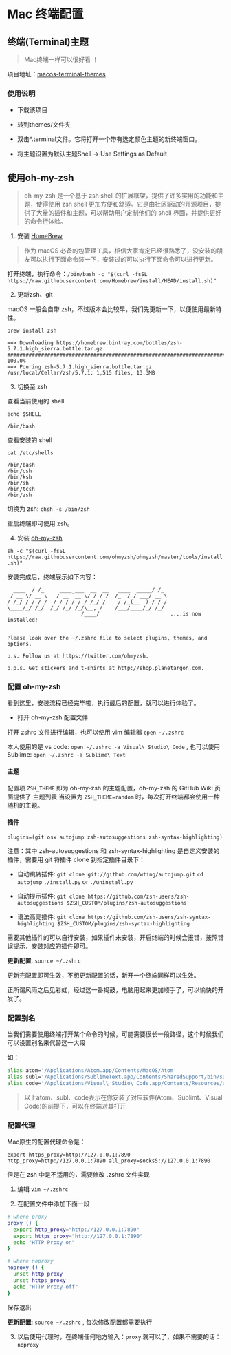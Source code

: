 # Mac 终端配置

## 终端(Terminal)主题

> Mac终端一样可以很好看	！

项目地址：[macos-terminal-themes](https://github.com/lysyi3m/macos-terminal-themes)

### 使用说明

* 下载该项目

* 转到themes/文件夹

* 双击*.terminal文件。它将打开一个带有选定颜色主题的新终端窗口。

* 将主题设置为默认主题Shell -> Use Settings as Default


## 使用oh-my-zsh

> oh-my-zsh 是一个基于 zsh shell 的扩展框架，提供了许多实用的功能和主题，使得使用 zsh shell 更加方便和舒适。它是由社区驱动的开源项目，提供了大量的插件和主题，可以帮助用户定制他们的 shell 界面，并提供更好的命令行体验。


1. 安装 [HomeBrew](https://brew.sh/) 

> 作为 macOS 必备的包管理工具，相信大家肯定已经很熟悉了，没安装的朋友可以执行下面命令装一下，安装过的可以执行下面命令可以进行更新。

打开终端，执行命令：`/bin/bash -c "$(curl -fsSL https://raw.githubusercontent.com/Homebrew/install/HEAD/install.sh)"`

2. 更新zsh、git

macOS 一般会自带 zsh，不过版本会比较早，我们先更新一下，以便使用最新特性。

```shell
brew install zsh

==> Downloading https://homebrew.bintray.com/bottles/zsh-5.7.1.high_sierra.bottle.tar.gz
######################################################################## 100.0%
==> Pouring zsh-5.7.1.high_sierra.bottle.tar.gz
/usr/local/Cellar/zsh/5.7.1: 1,515 files, 13.3MB
```

3. 切换至 zsh

查看当前使用的 shell

```shell
echo $SHELL

/bin/bash
```

查看安装的 shell

```shell
cat /etc/shells

/bin/bash
/bin/csh
/bin/ksh
/bin/sh
/bin/tcsh
/bin/zsh
```

切换为 zsh: `chsh -s /bin/zsh`

重启终端即可使用 zsh。

4. 安装 [oh-my-zsh](https://ohmyz.sh/)

`sh -c "$(curl -fsSL https://raw.githubusercontent.com/ohmyzsh/ohmyzsh/master/tools/install.sh)"`


安装完成后，终端展示如下内容：

```shell
  ____  / /_     ____ ___  __  __   ____  _____/ /_  
 / __ \/ __ \   / __ `__ \/ / / /  /_  / / ___/ __ \ 
/ /_/ / / / /  / / / / / / /_/ /    / /_(__  ) / / / 
\____/_/ /_/  /_/ /_/ /_/\__, /    /___/____/_/ /_/  
                        /____/                       ....is now installed!


Please look over the ~/.zshrc file to select plugins, themes, and options.

p.s. Follow us at https://twitter.com/ohmyzsh.

p.p.s. Get stickers and t-shirts at http://shop.planetargon.com.
```

### 配置 oh-my-zsh

看到这里，安装流程已经完毕啦，执行最后的配置，就可以进行体验了。

* 打开 oh-my-zsh 配置文件

打开 zshrc 文件进行编辑，也可以使用 vim 编辑器 `open ~/.zshrc`

本人使用的是 vs code: `open ~/.zshrc -a Visual\ Studio\ Code` , 也可以使用 Sublime: `open ~/.zshrc -a Sublime\ Text`


#### 主题

配置项 `ZSH_THEME` 即为 oh-my-zsh 的主题配置，oh-my-zsh 的 GitHub Wiki 页面提供了 主题列表
当设置为 `ZSH_THEME=random` 时，每次打开终端都会使用一种随机的主题。

#### 插件

`plugins=(git osx autojump zsh-autosuggestions zsh-syntax-highlighting)`

注意：其中 zsh-autosuggestions 和 zsh-syntax-highlighting 是自定义安装的插件，需要用 git 将插件 clone 到指定插件目录下：

* 自动跳转插件: `git clone git://github.com/wting/autojump.git` `cd autojump` `./install.py` or `./uninstall.py`

* 自动提示插件: `git clone https://github.com/zsh-users/zsh-autosuggestions $ZSH_CUSTOM/plugins/zsh-autosuggestions`

* 语法高亮插件: `git clone https://github.com/zsh-users/zsh-syntax-highlighting $ZSH_CUSTOM/plugins/zsh-syntax-highlighting`

需要其他插件的可以自行安装，如果插件未安装，开启终端的时候会报错，按照错误提示，安装对应的插件即可。

**更新配置**: `source ~/.zshrc`


更新完配置即可生效，不想更新配置的话，新开一个终端同样可以生效。

正所谓风雨之后见彩虹，经过这一番捣鼓，电脑用起来更加顺手了，可以愉快的开发了。

### 配置别名

当我们需要使用终端打开某个命令的时候，可能需要很长一段路径，这个时候我们可以设置别名来代替这一大段

如：

```zsh
alias atom='/Applications/Atom.app/Contents/MacOS/Atom'
alias subl='/Applications/SublimeText.app/Contents/SharedSupport/bin/subl'
alias code='/Applications/Visual\ Studio\ Code.app/Contents/Resources/app/bin/code'

```

> 以上atom、subl、code表示在你安装了对应软件(Atom、Sublimt、Visual Code)的前提下，可以在终端对其打开

### 配置代理

Mac原生的配置代理命令是：

```shell
export https_proxy=http://127.0.0.1:7890 http_proxy=http://127.0.0.1:7890 all_proxy=socks5://127.0.0.1:7890
```

但是在 zsh 中是不适用的，需要修改 .zshrc 文件实现

1. 编辑 `vim ~/.zshrc`

2. 在配置文件中添加下面一段

```zsh
# where proxy
proxy () {
  export http_proxy="http://127.0.0.1:7890"
  export https_proxy="http://127.0.0.1:7890"
  echo "HTTP Proxy on"
}

# where noproxy
noproxy () {
  unset http_proxy
  unset https_proxy
  echo "HTTP Proxy off"
}
```
保存退出

**更新配置**: `source ~/.zshrc` , 每次修改配置都需要执行

3. 以后使用代理时，在终端任何地方输入：`proxy`  就可以了，如果不需要的话： `noproxy`


